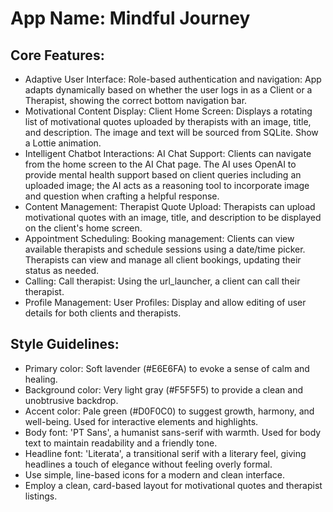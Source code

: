 # **App Name**: Mindful Journey

## Core Features:

- Adaptive User Interface: Role-based authentication and navigation: App adapts dynamically based on whether the user logs in as a Client or a Therapist, showing the correct bottom navigation bar.
- Motivational Content Display: Client Home Screen: Displays a rotating list of motivational quotes uploaded by therapists with an image, title, and description. The image and text will be sourced from SQLite. Show a Lottie animation.
- Intelligent Chatbot Interactions: AI Chat Support: Clients can navigate from the home screen to the AI Chat page. The AI uses OpenAI to provide mental health support based on client queries including an uploaded image; the AI acts as a reasoning tool to incorporate image and question when crafting a helpful response.
- Content Management: Therapist Quote Upload: Therapists can upload motivational quotes with an image, title, and description to be displayed on the client's home screen.
- Appointment Scheduling: Booking management: Clients can view available therapists and schedule sessions using a date/time picker. Therapists can view and manage all client bookings, updating their status as needed.
- Calling: Call therapist: Using the url_launcher, a client can call their therapist.
- Profile Management: User Profiles: Display and allow editing of user details for both clients and therapists.

## Style Guidelines:

- Primary color: Soft lavender (#E6E6FA) to evoke a sense of calm and healing.
- Background color: Very light gray (#F5F5F5) to provide a clean and unobtrusive backdrop.
- Accent color: Pale green (#D0F0C0) to suggest growth, harmony, and well-being. Used for interactive elements and highlights.
- Body font: 'PT Sans', a humanist sans-serif with warmth. Used for body text to maintain readability and a friendly tone.
- Headline font: 'Literata', a transitional serif with a literary feel, giving headlines a touch of elegance without feeling overly formal.
- Use simple, line-based icons for a modern and clean interface.
- Employ a clean, card-based layout for motivational quotes and therapist listings.